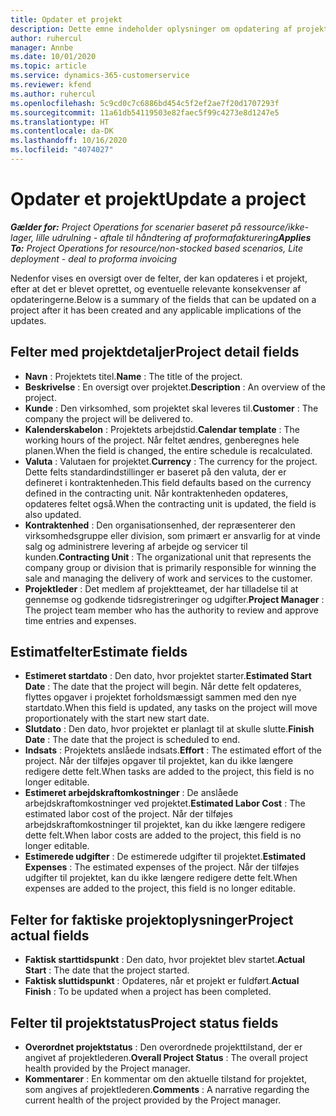 ```yaml
---
title: Opdater et projekt
description: Dette emne indeholder oplysninger om opdatering af projekter i Project Operations.
author: ruhercul
manager: Annbe
ms.date: 10/01/2020
ms.topic: article
ms.service: dynamics-365-customerservice
ms.reviewer: kfend
ms.author: ruhercul
ms.openlocfilehash: 5c9cd0c7c6886bd454c5f2ef2ae7f20d1707293f
ms.sourcegitcommit: 11a61db54119503e82faec5f99c4273e8d1247e5
ms.translationtype: HT
ms.contentlocale: da-DK
ms.lasthandoff: 10/16/2020
ms.locfileid: "4074027"
---
```

# <a name="update-a-project"></a><span data-ttu-id="6a5aa-103">Opdater et projekt</span><span class="sxs-lookup"><span data-stu-id="6a5aa-103">Update a project</span></span>

<span data-ttu-id="6a5aa-104">_**Gælder for:** Project Operations for scenarier baseret på ressource/ikke-lager, lille udrulning - aftale til håndtering af proformafakturering_</span><span class="sxs-lookup"><span data-stu-id="6a5aa-104">_**Applies To:** Project Operations for resource/non-stocked based scenarios, Lite deployment - deal to proforma invoicing_</span></span>

<span data-ttu-id="6a5aa-105">Nedenfor vises en oversigt over de felter, der kan opdateres i et projekt, efter at det er blevet oprettet, og eventuelle relevante konsekvenser af opdateringerne.</span><span class="sxs-lookup"><span data-stu-id="6a5aa-105">Below is a summary of the fields that can be updated on a project after it has been created and any applicable implications of the updates.</span></span>

## <a name="project-detail-fields"></a><span data-ttu-id="6a5aa-106">Felter med projektdetaljer</span><span class="sxs-lookup"><span data-stu-id="6a5aa-106">Project detail fields</span></span>

- <span data-ttu-id="6a5aa-107">**Navn** : Projektets titel.</span><span class="sxs-lookup"><span data-stu-id="6a5aa-107">**Name** : The title of the project.</span></span>
- <span data-ttu-id="6a5aa-108">**Beskrivelse** : En oversigt over projektet.</span><span class="sxs-lookup"><span data-stu-id="6a5aa-108">**Description** : An overview of the project.</span></span>
- <span data-ttu-id="6a5aa-109">**Kunde** : Den virksomhed, som projektet skal leveres til.</span><span class="sxs-lookup"><span data-stu-id="6a5aa-109">**Customer** : The company the project will be delivered to.</span></span>
- <span data-ttu-id="6a5aa-110">**Kalenderskabelon** : Projektets arbejdstid.</span><span class="sxs-lookup"><span data-stu-id="6a5aa-110">**Calendar template** : The working hours of the project.</span></span> <span data-ttu-id="6a5aa-111">Når feltet ændres, genberegnes hele planen.</span><span class="sxs-lookup"><span data-stu-id="6a5aa-111">When the field is changed, the entire schedule is recalculated.</span></span>
- <span data-ttu-id="6a5aa-112">**Valuta** : Valutaen for projektet.</span><span class="sxs-lookup"><span data-stu-id="6a5aa-112">**Currency** : The currency for the project.</span></span> <span data-ttu-id="6a5aa-113">Dette felts standardindstillinger er baseret på den valuta, der er defineret i kontraktenheden.</span><span class="sxs-lookup"><span data-stu-id="6a5aa-113">This field defaults based on the currency defined in the contracting unit.</span></span> <span data-ttu-id="6a5aa-114">Når kontraktenheden opdateres, opdateres feltet også.</span><span class="sxs-lookup"><span data-stu-id="6a5aa-114">When the contracting unit is updated, the field is also updated.</span></span>
- <span data-ttu-id="6a5aa-115">**Kontraktenhed** : Den organisationsenhed, der repræsenterer den virksomhedsgruppe eller division, som primært er ansvarlig for at vinde salg og administrere levering af arbejde og servicer til kunden.</span><span class="sxs-lookup"><span data-stu-id="6a5aa-115">**Contracting Unit** : The organizational unit that represents the company group or division that is primarily responsible for winning the sale and managing the delivery of work and services to the customer.</span></span> 
- <span data-ttu-id="6a5aa-116">**Projektleder** : Det medlem af projektteamet, der har tilladelse til at gennemse og godkende tidsregistreringer og udgifter.</span><span class="sxs-lookup"><span data-stu-id="6a5aa-116">**Project Manager** : The project team member who has the authority to review and approve time entries and expenses.</span></span>

## <a name="estimate-fields"></a><span data-ttu-id="6a5aa-117">Estimatfelter</span><span class="sxs-lookup"><span data-stu-id="6a5aa-117">Estimate fields</span></span>

- <span data-ttu-id="6a5aa-118">**Estimeret startdato** : Den dato, hvor projektet starter.</span><span class="sxs-lookup"><span data-stu-id="6a5aa-118">**Estimated Start Date** : The date that the project will begin.</span></span> <span data-ttu-id="6a5aa-119">Når dette felt opdateres, flyttes opgaver i projektet forholdsmæssigt sammen med den nye startdato.</span><span class="sxs-lookup"><span data-stu-id="6a5aa-119">When this field is updated, any tasks on the project will move proportionately with the start new start date.</span></span>
- <span data-ttu-id="6a5aa-120">**Slutdato** : Den dato, hvor projektet er planlagt til at skulle slutte.</span><span class="sxs-lookup"><span data-stu-id="6a5aa-120">**Finish Date** : The date that the project is scheduled to end.</span></span>
- <span data-ttu-id="6a5aa-121">**Indsats** : Projektets anslåede indsats.</span><span class="sxs-lookup"><span data-stu-id="6a5aa-121">**Effort** : The estimated effort of the project.</span></span> <span data-ttu-id="6a5aa-122">Når der tilføjes opgaver til projektet, kan du ikke længere redigere dette felt.</span><span class="sxs-lookup"><span data-stu-id="6a5aa-122">When tasks are added to the project, this field is no longer editable.</span></span>
- <span data-ttu-id="6a5aa-123">**Estimeret arbejdskraftomkostninger** : De anslåede arbejdskraftomkostninger ved projektet.</span><span class="sxs-lookup"><span data-stu-id="6a5aa-123">**Estimated Labor Cost** : The estimated labor cost of the project.</span></span> <span data-ttu-id="6a5aa-124">Når der tilføjes arbejdskraftomkostninger til projektet, kan du ikke længere redigere dette felt.</span><span class="sxs-lookup"><span data-stu-id="6a5aa-124">When labor costs are added to the project, this field is no longer editable.</span></span>
- <span data-ttu-id="6a5aa-125">**Estimerede udgifter** : De estimerede udgifter til projektet.</span><span class="sxs-lookup"><span data-stu-id="6a5aa-125">**Estimated Expenses** : The estimated expenses of the project.</span></span> <span data-ttu-id="6a5aa-126">Når der tilføjes udgifter til projektet, kan du ikke længere redigere dette felt.</span><span class="sxs-lookup"><span data-stu-id="6a5aa-126">When expenses are added to the project, this field is no longer editable.</span></span>

## <a name="project-actual-fields"></a><span data-ttu-id="6a5aa-127">Felter for faktiske projektoplysninger</span><span class="sxs-lookup"><span data-stu-id="6a5aa-127">Project actual fields</span></span>
- <span data-ttu-id="6a5aa-128">**Faktisk starttidspunkt** : Den dato, hvor projektet blev startet.</span><span class="sxs-lookup"><span data-stu-id="6a5aa-128">**Actual Start** : The date that the project started.</span></span>
- <span data-ttu-id="6a5aa-129">**Faktisk sluttidspunkt** : Opdateres, når et projekt er fuldført.</span><span class="sxs-lookup"><span data-stu-id="6a5aa-129">**Actual Finish** : To be updated when a project has been completed.</span></span>

## <a name="project-status-fields"></a><span data-ttu-id="6a5aa-130">Felter til projektstatus</span><span class="sxs-lookup"><span data-stu-id="6a5aa-130">Project status fields</span></span>

- <span data-ttu-id="6a5aa-131">**Overordnet projektstatus** : Den overordnede projekttilstand, der er angivet af projektlederen.</span><span class="sxs-lookup"><span data-stu-id="6a5aa-131">**Overall Project Status** : The overall project health provided by the Project manager.</span></span>
- <span data-ttu-id="6a5aa-132">**Kommentarer** : En kommentar om den aktuelle tilstand for projektet, som angives af projektlederen.</span><span class="sxs-lookup"><span data-stu-id="6a5aa-132">**Comments** : A narrative regarding the current health of the project provided by the Project manager.</span></span>

